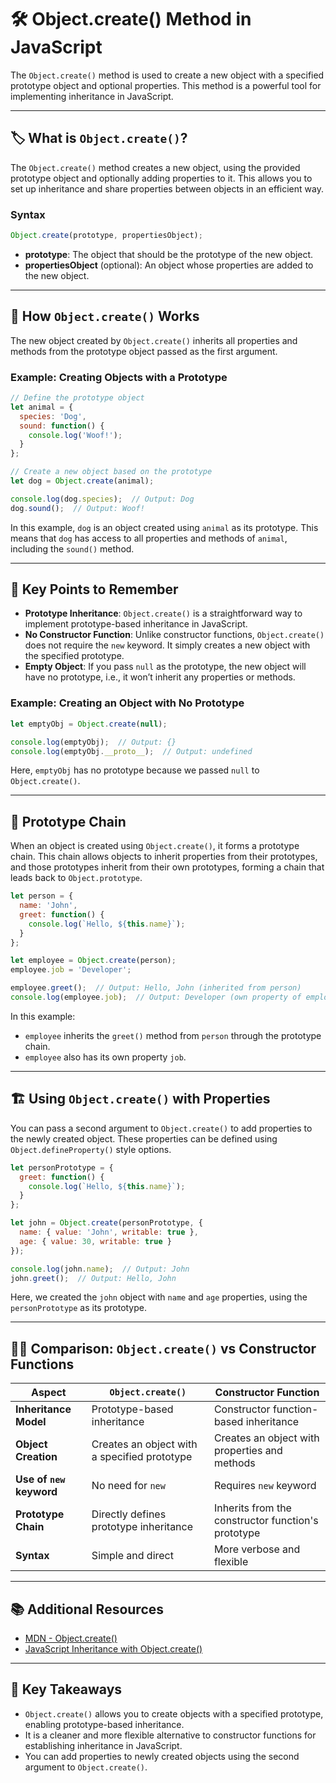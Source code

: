 # 🛠️ Object.create() Method in JavaScript

The `Object.create()` method is used to create a new object with a specified prototype object and optional properties. This method is a powerful tool for implementing inheritance in JavaScript.

---

## 🏷️ What is `Object.create()`?

The `Object.create()` method creates a new object, using the provided prototype object and optionally adding properties to it. This allows you to set up inheritance and share properties between objects in an efficient way.

### Syntax

```javascript
Object.create(prototype, propertiesObject);
```

- **prototype**: The object that should be the prototype of the new object.
- **propertiesObject** (optional): An object whose properties are added to the new object.

---

## 🔧 How `Object.create()` Works

The new object created by `Object.create()` inherits all properties and methods from the prototype object passed as the first argument.

### Example: Creating Objects with a Prototype

```javascript
// Define the prototype object
let animal = {
  species: 'Dog',
  sound: function() {
    console.log('Woof!');
  }
};

// Create a new object based on the prototype
let dog = Object.create(animal);

console.log(dog.species);  // Output: Dog
dog.sound();  // Output: Woof!
```

In this example, `dog` is an object created using `animal` as its prototype. This means that `dog` has access to all properties and methods of `animal`, including the `sound()` method.

---

## 🧠 Key Points to Remember

- **Prototype Inheritance**: `Object.create()` is a straightforward way to implement prototype-based inheritance in JavaScript.
- **No Constructor Function**: Unlike constructor functions, `Object.create()` does not require the `new` keyword. It simply creates a new object with the specified prototype.
- **Empty Object**: If you pass `null` as the prototype, the new object will have no prototype, i.e., it won’t inherit any properties or methods.

### Example: Creating an Object with No Prototype

```javascript
let emptyObj = Object.create(null);

console.log(emptyObj);  // Output: {}
console.log(emptyObj.__proto__);  // Output: undefined
```

Here, `emptyObj` has no prototype because we passed `null` to `Object.create()`.

---

## 🔄 Prototype Chain

When an object is created using `Object.create()`, it forms a prototype chain. This chain allows objects to inherit properties from their prototypes, and those prototypes inherit from their own prototypes, forming a chain that leads back to `Object.prototype`.

```javascript
let person = {
  name: 'John',
  greet: function() {
    console.log(`Hello, ${this.name}`);
  }
};

let employee = Object.create(person);
employee.job = 'Developer';

employee.greet();  // Output: Hello, John (inherited from person)
console.log(employee.job);  // Output: Developer (own property of employee)
```

In this example:
- `employee` inherits the `greet()` method from `person` through the prototype chain.
- `employee` also has its own property `job`.

---

## 🏗️ Using `Object.create()` with Properties

You can pass a second argument to `Object.create()` to add properties to the newly created object. These properties can be defined using `Object.defineProperty()` style options.

```javascript
let personPrototype = {
  greet: function() {
    console.log(`Hello, ${this.name}`);
  }
};

let john = Object.create(personPrototype, {
  name: { value: 'John', writable: true },
  age: { value: 30, writable: true }
});

console.log(john.name);  // Output: John
john.greet();  // Output: Hello, John
```

Here, we created the `john` object with `name` and `age` properties, using the `personPrototype` as its prototype.

---

## 🧑‍🏫 Comparison: `Object.create()` vs Constructor Functions

| Aspect                    | `Object.create()`                               | Constructor Function                          |
|---------------------------|-------------------------------------------------|----------------------------------------------|
| **Inheritance Model**      | Prototype-based inheritance                    | Constructor function-based inheritance       |
| **Object Creation**        | Creates an object with a specified prototype    | Creates an object with properties and methods |
| **Use of `new` keyword**   | No need for `new`                               | Requires `new` keyword                       |
| **Prototype Chain**        | Directly defines prototype inheritance         | Inherits from the constructor function's prototype |
| **Syntax**                 | Simple and direct                              | More verbose and flexible                    |

---

## 📚 Additional Resources

- [MDN - Object.create()](https://developer.mozilla.org/en-US/docs/Web/JavaScript/Reference/Global_Objects/Object/create)
- [JavaScript Inheritance with Object.create()](https://developer.mozilla.org/en-US/docs/Web/JavaScript/Inheritance_and_the_prototype_chain)

---

## 🔑 Key Takeaways

- `Object.create()` allows you to create objects with a specified prototype, enabling prototype-based inheritance.
- It is a cleaner and more flexible alternative to constructor functions for establishing inheritance in JavaScript.
- You can add properties to newly created objects using the second argument to `Object.create()`.


